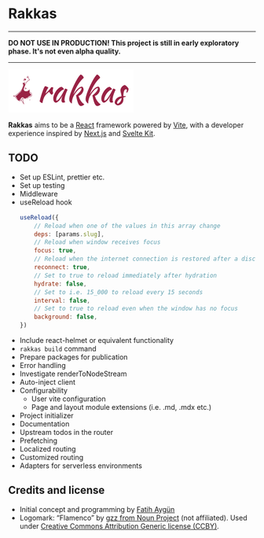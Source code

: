 # Rakkas

---

**DO NOT USE IN PRODUCTION! This project is still in early exploratory phase. It's not even alpha quality.**

---

![](shared-assets/logo.png)

**Rakkas** aims to be a [React](https://reactjs.org) framework powered by [Vite](https://vitejs.dev), with a developer experience inspired by [Next.js](https://nextjs.org) and [Svelte Kit](https://kit.svelte.dev).


## TODO

- Set up ESLint, prettier etc.
- Set up testing
- Middleware
- useReload hook
	```js
	useReload({
		// Reload when one of the values in this array change
		deps: [params.slug],
		// Reload when window receives focus
		focus: true,
		// Reload when the internet connection is restored after a disconnection
		reconnect: true,
		// Set to true to reload immediately after hydration
		hydrate: false,
		// Set to i.e. 15_000 to reload every 15 seconds
		interval: false,
		// Set to true to reload even when the window has no focus
		background: false,
	})
	```
- Include react-helmet or equivalent functionality
- `rakkas build` command
- Prepare packages for publication
- Error handling
- Investigate renderToNodeStream
- Auto-inject client
- Configurability
  - User vite configuration
  - Page and layout module extensions (i.e. .md, .mdx etc.)
- Project initializer
- Documentation
- Upstream todos in the router
- Prefetching
- Localized routing
- Customized routing
- Adapters for serverless environments

## Credits and license
- Initial concept and programming by [Fatih Aygün](https://github.com/cyco130)
- Logomark: “Flamenco” by [gzz from Noun Project](https://thenounproject.com/term/flamenco/111303/) (not affiliated). Used under [Creative Commons Attribution Generic license (CCBY)](https://creativecommons.org/licenses/by/2.0/).
